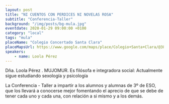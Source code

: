 ```yaml
---
layout: post
title: "NI CUENTOS CON PERDICES NI NOVELAS ROSA"
subtitle: "Conferencia-Taller"
background: "/img/posts/bg-mula.jpg"
eventdate: 2020-01-29 09:00:00 +0100
category: "local"
tags: "mula"
placeName: "Colegio Concertado Santa Clara"
placeMapsUrl: https://www.google.com/maps/place/Colegio+Santa+Clara/@38.0375752,-1.4961817,15z/data=!4m5!3m4!1s0x0:0xfdb89714d5c5cdc1!8m2!3d38.0375752!4d-1.4961817
speakers:
    - name: Loola Pérez
---
```

 Dña. Loola Pérez . MUJOMUR. Es filósofa e integradora social: Actualmente sigue estudiando  sexología y psicología 

La Conferencia - Taller a impartir a los alumnos y alumnas de 3º de ESO, que los llevará a conocerse mejor fomentando el aprecio de que se debe de tener cada uno y cada una, con relación a si mismo y a los demás.
